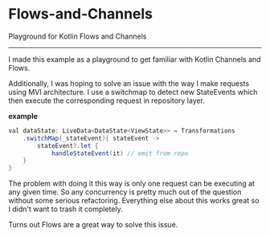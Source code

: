# Flows-and-Channels
Playground for Kotlin Flows and Channels

--------------------------

I made this example as a playground to get familiar with Kotlin Channels and Flows.

Additionally, I was hoping to solve an issue with the way I make requests using MVI architecture. I use a switchmap to detect new StateEvents which then execute the corresponding request in repository layer.

**example**
```java
val dataState: LiveData<DataState<ViewState>> = Transformations
    .switchMap(_stateEvent){ stateEvent ->
        stateEvent?.let {
            handleStateEvent(it) // emit from repo
    }
}
```
The problem with doing it this way is only one request can be executing at any given time. So any concurrency is pretty much out of the question without some serious refactoring. Everything else about this works great so I didn't want to trash it completely.

Turns out Flows are a great way to solve this issue.
